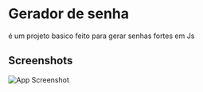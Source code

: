 # Gerador de senha

é um projeto basico feito para gerar senhas fortes em Js

## Screenshots

![App Screenshot](https://cdn.discordapp.com/attachments/889713676649652234/1133953940854153269/image.png)


